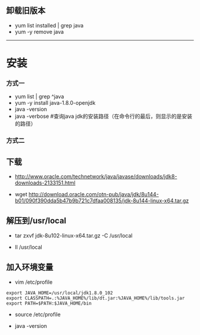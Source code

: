 
## 卸载旧版本
- yum list installed | grep java
- yum -y remove java
-----------
# 安装
### 方式一
- yum list | grep ^java
- yum -y install java-1.8.0-openjdk
- java -version
- java -verbose #查询java jdk的安装路径（在命令行的最后，则显示的是安装的路径）
### 方式二
## 下载
- http://www.oracle.com/technetwork/java/javase/downloads/jdk8-downloads-2133151.html

- wget http://download.oracle.com/otn-pub/java/jdk/8u144-b01/090f390dda5b47b9b721c7dfaa008135/jdk-8u144-linux-x64.tar.gz

## 解压到/usr/local
- tar zxvf jdk-8u102-linux-x64.tar.gz -C /usr/local

- ll /usr/local

## 加入环境变量
- vim /etc/profile
``` 
export JAVA_HOME=/usr/local/jdk1.8.0_102
export CLASSPATH=.:%JAVA_HOME%/lib/dt.jar:%JAVA_HOME%/lib/tools.jar
export PATH=$PATH:$JAVA_HOME/bin
```
- source /etc/profile

- java -version

